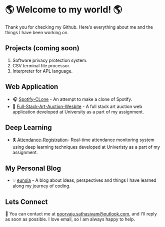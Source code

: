 # 🌎 Welcome to my world! 🌎

Thank you for checking my Github. Here's everything about me and the things I have been working on. 

## Projects (coming soon)
1. Software privacy protection system.
2. CSV terminal file processor.
3. Interpreter for APL language.
 
## Web Application 
- 🎧 [Spotify-CLone](https://github.com/poorvaja-sathasivam/Spotify-Clone-React) - An attempt to make a clone of Spotify. 
- 🎨 [Full-Stack-Art-Auction-Wesbite](https://github.com/poorvaja-sathasivam/Auction-Website-Full-Stack) - A full stack art auction web application developed at University as a part of my assignment.

## Deep Learning 
- 🎗 [Attendance-Registration](https://github.com/poorvaja-sathasivam/Attendance-Registration-Using-Deep-Learning)- Real-time attendance monitoring system using deep learning techniques developed at Univeristy as a part of my assignment. 

## My Personal Blog 
- 💡 [eunoia](https://github.com/poorvaja-sathasivam/eunoia) - A blog about ideas, perspectives and things I have learned along my journey of coding. 

## Lets Connect 
📧 You can contact me at poorvaja.sathasivam@outlook.com, and I'll reply as soon as possible. I love email, so I am always happy to help. 
